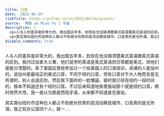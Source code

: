 ```yaml
---
title: 口音
date: '2022-04-24'
linkTitle: https://yufree.cn/cn/2022/04/24/accent/
source: '博客 on Miao Yu | 于淼 '
description: |-
  <p>人与人的差异是非常大的，我出国五年多，到现在也没搞清楚美式英语跟英式英语的区别。我问过加拿大土著，他们说学的英语是英式英语但日常都是美式，但他们是能分清楚的。来了美国后曾经参加过一个给美国人的口语培训，讲课的人是加州的，说加州是最纯正的美式口音，不同于纽约口音，但有口音对于大人物而言是无所谓的，别人会适应你。然后我下面听的一脸懵逼，彼时我已经在纽约一段时间的，根本不知道还有个纽约口音。不过后来知道地铁里报站那个就是纽约口音，顿时恍然大悟，我一直以为那是西班牙语，从来都不知道是在报站。</p>
  <p>其实类似纽约市这种白人都占不到绝对优势的高流动移民城市，口音真的是无所谓。我之前办公室四个人，就一 ...
disable_comments: true
---
```

<p>人与人的差异是非常大的，我出国五年多，到现在也没搞清楚美式英语跟英式英语的区别。我问过加拿大土著，他们说学的英语是英式英语但日常都是美式，但他们是能分清楚的。来了美国后曾经参加过一个给美国人的口语培训，讲课的人是加州的，说加州是最纯正的美式口音，不同于纽约口音，但有口音对于大人物而言是无所谓的，别人会适应你。然后我下面听的一脸懵逼，彼时我已经在纽约一段时间的，根本不知道还有个纽约口音。不过后来知道地铁里报站那个就是纽约口音，顿时恍然大悟，我一直以为那是西班牙语，从来都不知道是在报站。</p>
<p>其实类似纽约市这种白人都占不到绝对优势的高流动移民城市，口音真的是无所谓。我之前办公室四个人，就一 ...